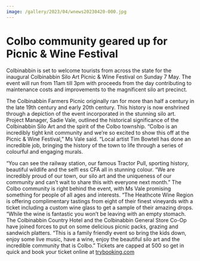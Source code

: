 ```yaml
---
image: /gallery/2023/04/wnews20230420-000.jpg
---
```

# Colbo community geared up for Picnic & Wine Festival

Colbinabbin is set to welcome tourists from across the state for the inaugural Colbinabbin Silo Art Picnic & Wine Festival on Sunday 7 May. The event will run from 11am till 3pm with proceeds from the day contributing to maintenance costs and improvements to the magnificent silo art precinct.

<p>     The Colbinabbin Farmers Picnic originally ran for more than half a century     in the late 19th century and early 20th century. This history is now     enshrined through a depiction of the event incorporated in the stunning silo     art. Project Manager, Sadie Vale, outlined the historical significance of     the Colbinabbin Silo Art and the spirit of the Colbo township. “Colbo is an     incredibly tight knit community and we’re so excited to show this off at the     Picnic & Wine Festival,” Ms Vale said. “Local artist Tim Bowtell has done an     incredible job, bringing the history of the town to life through a series of     colourful and engaging murals. </p> <p>     “You can see the railway station, our famous Tractor Pull, sporting history,     beautiful wildlife and the selfl ess CFA all in stunning colour. “We are     incredibly proud of our town, our silo art and the uniqueness of our     community and can’t wait to share this with everyone next month.” The Colbo     community is right behind the event, with Ms Vale promising something for     people of all ages and interests. “The Heathcote Wine Region is offering     complimentary tastings from eight of their finest vineyards with a ticket     including a custom wine glass to get a sample of their amazing drops. “While     the wine is fantastic you won’t be leaving with an empty stomach. The     Colbinabbin Country Hotel and the Colbinabbin General Store Co-Op have     joined forces to put on some delicious picnic packs, grazing and sandwich     platters. “This is a family friendly event so bring the kids down, enjoy     some live music, have a wine, enjoy the beautiful silo art and the     incredible community that is Colbo.” Tickets are capped at 500 so get in     quick and book your ticket online at     <a href=\"https://www.trybooking.com/CGTWM\">trybooking.com</a> </p> 